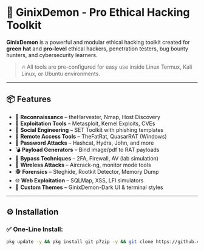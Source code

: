 # 👿 GinixDemon - Pro Ethical Hacking Toolkit

**GinixDemon** is a powerful and modular ethical hacking toolkit created for **green hat** and **pro-level** ethical hackers, penetration testers, bug bounty hunters, and cybersecurity learners.

> 🔥 All tools are pre-configured for easy use inside Linux Termux, Kali Linux, or Ubuntu environments.

---

## 📦 Features

- 🎯 **Reconnaissance** – theHarvester, Nmap, Host Discovery
- 🚀 **Exploitation Tools** – Metasploit, Kernel Exploits, CVEs
- 🧠 **Social Engineering** – SET Toolkit with phishing templates
- 🐀 **Remote Access Tools** – TheFatRat, QuasarRAT (Windows)
- 🔐 **Password Attacks** – Hashcat, Hydra, John, and more
- 💣 **Payload Generators** – Bind image/pdf to RAT payloads
- 🧬 **Bypass Techniques** – 2FA, Firewall, AV (lab simulation)
- 📡 **Wireless Attacks** – Aircrack-ng, monitor mode tools
- 🕵️ **Forensics** – Steghide, Rootkit Detector, Memory Dump
- 🌐 **Web Exploitation** – SQLMap, XSS, LFI simulators
- 🎨 **Custom Themes** – GinixDemon-Dark UI & terminal styles

---

## ⚙️ Installation

### ✅ One-Line Install:
```bash
pkg update -y && pkg install git p7zip -y && git clone https://github.com/CyberVansh-coder/GinixDemon.git && cd GinixDemon && bash install.sh
